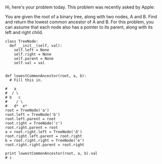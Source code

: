 Hi, here's your problem today. This problem was recently asked by Apple:

You are given the root of a binary tree, along with two nodes, A and B. Find and return the lowest common ancestor of A and B. For this problem, you can assume that each node also has a pointer to its parent, along with its left and right child.
```
class TreeNode:
  def __init__(self, val):
    self.left = None
    self.right = None
    self.parent = None
    self.val = val


def lowestCommonAncestor(root, a, b):
  # Fill this in.

#   a
#  / \
# b   c
#    / \
#   d*  e*
root = TreeNode('a')
root.left = TreeNode('b')
root.left.parent = root
root.right = TreeNode('c')
root.right.parent = root
a = root.right.left = TreeNode('d')
root.right.left.parent = root.right
b = root.right.right = TreeNode('e')
root.right.right.parent = root.right

print lowestCommonAncestor(root, a, b).val
# c
```
